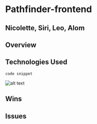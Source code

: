 # Pathfinder-frontend

## Nicolette, Siri, Leo, Alom

## Overview



## Technologies Used
`code snippet`


![alt text](../Wayfarer-Pathfinder-Code-Snippet.png "Description goes here")


## Wins





## Issues
